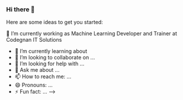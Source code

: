 ### Hi there 👋

Here are some ideas to get you started:

🔭 I’m currently working as Machine Learning Developer and Trainer at Codegnan IT Solutions
- 🌱 I’m currently learning about 
- 👯 I’m looking to collaborate on ...
- 🤔 I’m looking for help with ...
- 💬 Ask me about ...
- 📫 How to reach me: ...
- 😄 Pronouns: ...
- ⚡ Fun fact: ...
-->
